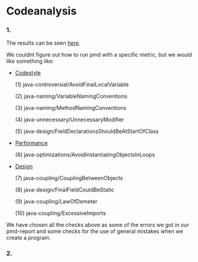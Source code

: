 # Codeanalysis

### 1.

The results can be seen [here](https://github.com/michael2750/Codeanalysis/tree/master/pmdresults).

We couldnt figure out how to run pmd with a specific metric, but we would like something like:

- [Codestyle](https://github.com/michael2750/Codeanalysis/blob/master/pmdresults/pmdcodestyle.txt)

  (1) java-controversial/AvoidFinalLocalVariable
  
  (2) java-naming/VariableNamingConventions
  
  (3) java-naming/MethodNamingConventions
  
  (4) java-unnecessary/UnnecessaryModifier
  
  (5) java-design/FieldDeclarationsShouldBeAtStartOfClass
  
- [Performance](https://github.com/michael2750/Codeanalysis/blob/master/pmdresults/pmdperformance.txt)

  (6) java-optimizations/AvoidInstantiatingObjectsInLoops
 
- [Design](https://github.com/michael2750/Codeanalysis/blob/master/pmdresults/pmddesign.txt)

  (7) java-coupling/CouplingBetweenObjects
  
  (8) java-design/FinalFieldCouldBeStatic
  
  (9) java-coupling/LawOfDemeter
  
  (10) java-coupling/ExcessiveImports
  
We have chosen all the checks above as some of the errors we got in our pmd-report and some checks for the use of general mistakes when we create a program.

### 2.
